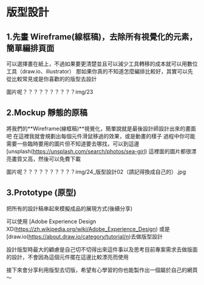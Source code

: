 # 版型設計

## 1.先畫 Wireframe(線框稿)，去除所有視覺化的元素，簡單編排頁面

可以選擇畫在紙上，不過如果要更清楚並且可以減少工具轉移的成本就可以用數位工具（draw.io、illustrator）
那如果你真的不知道怎麼編排比較好，其實可以先從比較常見或是你喜歡的的版型去設計

圖片呢？？？？？？？？？？img/23

## 2.Mockup 靜態的原稿

將我們的**Wireframe(線框稿)**視覺化，簡單說就是最後設計師設計出來的畫面吧
在這裡我就會規劃出每個元件滑鼠移過的效果，或是動畫的樣子
過程中你可能需要一些臨時要用的圖片但不知道要去哪找，可以到這邊 [unsplash(https://unsplash.com/search/photos/sea-girl)
這裡面的圖片都很漂亮畫質又高，然後可以免費下載

圖片呢？？？？？？？？？？img/24_版型設計02（請記得換成自己的）.jpg

## 3.Prototype (原型)

把所有的設計稿串起來模擬成品的展現方式(後續分享)

可以使用 [Adobe Experience Design XD(https://zh.wikipedia.org/wiki/Adobe_Experience_Design) 或是 [draw.io(https://about.draw.io/category/tutorial/n)去做版型設計

設計版型時最大的顧慮是自己切不切得出來這件事以及思考目前專案需求去做版面的設計，不會因為這個元件擺在這邊比較漂亮而使用

接下來會分享利用版型去切版，希望有心學習的你也能製作出一個屬於自己的網頁～
